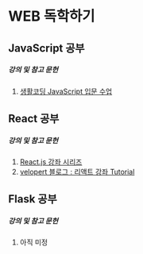 # WEB 독학하기

## JavaScript 공부

##### 강의 및 참고 문헌

1. [생활코딩 JavaScript 입문 수업](https://www.youtube.com/watch?v=PZIPsKgWJiw&list=PLuHgQVnccGMA4uSig3hCjl7wTDeyIeZVU)


## React 공부

##### 강의 및 참고 문헌

1. [React.js 강좌 시리즈](https://www.youtube.com/watch?v=GEoNiUcVwjE&list=PL9FpF_z-xR_GMujql3S_XGV2SpdfDBkeC&index=1)
2. [velopert 블로그 : 리액트 강좌 Tutorial](https://velopert.com/reactjs-tutorials)

## Flask 공부

##### 강의 및 참고 문헌

1. 아직 미정